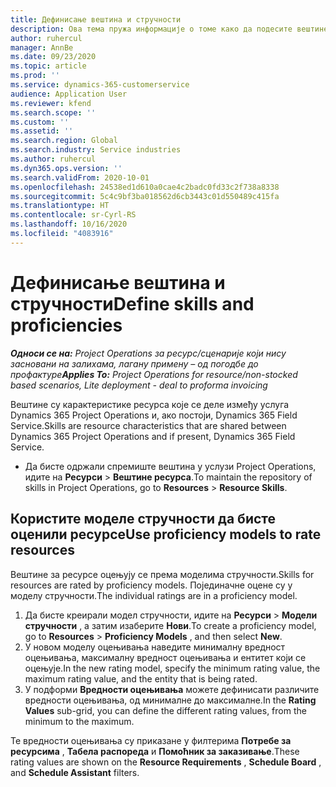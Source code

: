 ```yaml
---
title: Дефинисање вештина и стручности
description: Ова тема пружа информације о томе како да подесите вештине и моделе стручности за оцену ресурса.
author: ruhercul
manager: AnnBe
ms.date: 09/23/2020
ms.topic: article
ms.prod: ''
ms.service: dynamics-365-customerservice
audience: Application User
ms.reviewer: kfend
ms.search.scope: ''
ms.custom: ''
ms.assetid: ''
ms.search.region: Global
ms.search.industry: Service industries
ms.author: ruhercul
ms.dyn365.ops.version: ''
ms.search.validFrom: 2020-10-01
ms.openlocfilehash: 24538ed1d610a0cae4c2badc0fd33c2f738a8338
ms.sourcegitcommit: 5c4c9bf3ba018562d6cb3443c01d550489c415fa
ms.translationtype: HT
ms.contentlocale: sr-Cyrl-RS
ms.lasthandoff: 10/16/2020
ms.locfileid: "4083916"
---
```

# <a name="define-skills-and-proficiencies"></a><span data-ttu-id="6d18b-103">Дефинисање вештина и стручности</span><span class="sxs-lookup"><span data-stu-id="6d18b-103">Define skills and proficiencies</span></span>

<span data-ttu-id="6d18b-104">_**Односи се на:** Project Operations за ресурс/сценарије који нису засновани на залихама, лагану примену – од погодбе до профактуре_</span><span class="sxs-lookup"><span data-stu-id="6d18b-104">_**Applies To:** Project Operations for resource/non-stocked based scenarios, Lite deployment - deal to proforma invoicing_</span></span>

<span data-ttu-id="6d18b-105">Вештине су карактеристике ресурса које се деле између услуга Dynamics 365 Project Operations и, ако постоји, Dynamics 365 Field Service.</span><span class="sxs-lookup"><span data-stu-id="6d18b-105">Skills are resource characteristics that are shared between Dynamics 365 Project Operations and if present, Dynamics 365 Field Service.</span></span> 

- <span data-ttu-id="6d18b-106">Да бисте одржали спремиште вештина у услузи Project Operations, идите на **Ресурси** \> **Вештине ресурса**.</span><span class="sxs-lookup"><span data-stu-id="6d18b-106">To maintain the repository of skills in Project Operations, go to **Resources** \> **Resource Skills**.</span></span> 

## <a name="use-proficiency-models-to-rate-resources"></a><span data-ttu-id="6d18b-107">Користите моделе стручности да бисте оценили ресурсе</span><span class="sxs-lookup"><span data-stu-id="6d18b-107">Use proficiency models to rate resources</span></span>

<span data-ttu-id="6d18b-108">Вештине за ресурсе оцењују се према моделима стручности.</span><span class="sxs-lookup"><span data-stu-id="6d18b-108">Skills for resources are rated by proficiency models.</span></span> <span data-ttu-id="6d18b-109">Појединачне оцене су у моделу стручности.</span><span class="sxs-lookup"><span data-stu-id="6d18b-109">The individual ratings are in a proficiency model.</span></span> 

1. <span data-ttu-id="6d18b-110">Да бисте креирали модел стручности, идите на **Ресурси** \> **Модели стручности** , а затим изаберите **Нови**.</span><span class="sxs-lookup"><span data-stu-id="6d18b-110">To create a proficiency model, go to **Resources** \> **Proficiency Models** , and then select **New**.</span></span>
2. <span data-ttu-id="6d18b-111">У новом моделу оцењивања наведите минималну вредност оцењивања, максималну вредност оцењивања и ентитет који се оцењује.</span><span class="sxs-lookup"><span data-stu-id="6d18b-111">In the new rating model, specify the minimum rating value, the maximum rating value, and the entity that is being rated.</span></span>
3. <span data-ttu-id="6d18b-112">У подформи **Вредности оцењивања** можете дефинисати различите вредности оцењивања, од минималне до максималне.</span><span class="sxs-lookup"><span data-stu-id="6d18b-112">In the **Rating Values** sub-grid, you can define the different rating values, from the minimum to the maximum.</span></span>


<span data-ttu-id="6d18b-113">Те вредности оцењивања су приказане у филтерима **Потребе за ресурсима** , **Табела распореда** и **Помоћник за заказивање**.</span><span class="sxs-lookup"><span data-stu-id="6d18b-113">These rating values are shown on the **Resource Requirements** , **Schedule Board** , and **Schedule Assistant** filters.</span></span>

